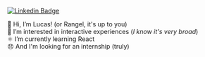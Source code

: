 [![Linkedin Badge](https://img.shields.io/badge/-lucasrgcruz-blue?style=flat&logo=Linkedin&logoColor=white&link=https://www.linkedin.com/in/lucasrgcruz/)](https://www.linkedin.com/in/lucasrgcruz/)

👋 Hi, I’m Lucas! (or Rangel, it's up to you)  
🗿 I’m interested in interactive experiences (*I know it's very broad*)  
⚛️ I’m currently learning React  
😞 And I'm looking for an internship (truly)
